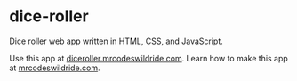 # dice-roller

Dice roller web app written in HTML, CSS, and JavaScript.

Use this app at [diceroller.mrcodeswildride.com](https://diceroller.mrcodeswildride.com/).
Learn how to make this app at [mrcodeswildride.com](https://www.mrcodeswildride.com/).